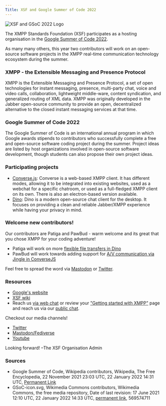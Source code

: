 ```yaml
---
Title: XSF and Google Summer of Code 2022
---
```


![XSF and GSoC 2022 Logo](/images/logos/GSoC_2022_Logo.png)

The XMPP Standards Foundation (XSF) participates as a hosting organisation in the [Google Summer of Code 2022](https://summerofcode.withgoogle.com/).
 
As many many others, this year two contributors will work on an open-source software projects in the XMPP real-time communication technology ecosystem during the summer.

### XMPP - the Extensible Messaging and Presence Protocol

XMPP is the Extensible Messaging and Presence Protocol, a set of open technologies for instant messaging, presence, multi-party chat, voice and video calls, collaboration, lightweight middle-ware, content syndication, and generalized routing of XML data. XMPP was originally developed in the Jabber open-source community to provide an open, decentralized alternative to the closed instant messaging services at that time.

### Google Summer of Code 2022

The Google Summer of Code is an international annual program in which Google awards stipends to contributors who successfully complete a free and open-source software coding project during the summer. Project ideas are listed by host organizations involved in open-source software development, though students can also propose their own project ideas. 

### Participating projects

- [Converse.js](https://wiki.xmpp.org/web/Google_Summer_of_Code_2022#Converse.js): Converse is a web-based XMPP client. It has different modes, allowing it to be integrated into existing websites, used as a webchat for a specific chatroom, or used as a full-fledged XMPP client on its own. There is also an electron-based version available.
- [Dino](https://wiki.xmpp.org/web/Google_Summer_of_Code_2022#Dino): Dino is a modern open-source chat client for the desktop. It focuses on providing a clean and reliable Jabber/XMPP experience while having your privacy in mind.

### Welcome new contributors!

Our contributors are Patiga and PawBud - warm welcome and its great that you chose XMPP for your coding adventure!

- Patiga will work on more [flexible file transfers in Dino](https://summerofcode.withgoogle.com/programs/2022/projects/z9ixHTWZ)
- PawBud will work towards adding support for [A/V communication via Jingle in ConverseJS](https://summerofcode.withgoogle.com/programs/2022/projects/0nRwZN19)

Feel free to spread the word via [Mastodon](https://fosstodon.org/@xmpp/108358826402429966) or [Twitter](https://twitter.com/xmpp/status/1529199174729728000).

### Resources

- [Google's website](https://summerofcode.withgoogle.com/help)
- [XSF wiki](https://wiki.xmpp.org/web/Google_Summer_of_Code_2022)
- Reach us [via web chat](https://xmpp.org/chat#converse/room?jid=gsoc@muc.xmpp.org) or review your ["Getting started with XMPP"](https://xmpp.org/getting-started/) page and reach us via our [public chat](xmpp:gsoc@muc.xmpp.org?join).

Checkout our media channels!

- [Twitter](https://twitter.com/xmpp)
- [Mastodon/Fediverse](https://fosstodon.org/@xmpp/)
- [Youtube](https://www.youtube.com/c/XMPPStandardsFoundation)

Looking forward!
 –The XSF Organisation Admin

### Sources

- Google Summer of Code, Wikipedia contributors, Wikipedia, The Free Encyclopedia, 22 November 2021 23:03 UTC, 22 January 2022 14:31 UTC, [Permanent Link](https://en.wikipedia.org/w/index.php?title=Google_Summer_of_Code&oldid=1056637774)
- GSoC-icon.svg, Wikimedia Commons contributors, Wikimedia Commons, the free media repository, Date of last revision: 17 June 2021 12:10 UTC, 22 January 2022 14:33 UTC, [permanent link](https://commons.wikimedia.org/w/index.php?title=File:GSoC-icon.svg&oldid=569574711), 569574711
